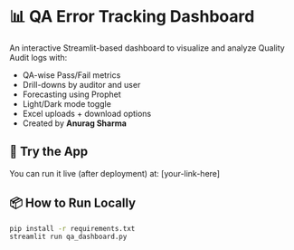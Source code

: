 # 📊 QA Error Tracking Dashboard

An interactive Streamlit-based dashboard to visualize and analyze Quality Audit logs with:
- QA-wise Pass/Fail metrics
- Drill-downs by auditor and user
- Forecasting using Prophet
- Light/Dark mode toggle
- Excel uploads + download options
- Created by **Anurag Sharma**

## 🚀 Try the App
You can run it live (after deployment) at: [your-link-here]

## 📦 How to Run Locally
```bash
pip install -r requirements.txt
streamlit run qa_dashboard.py
